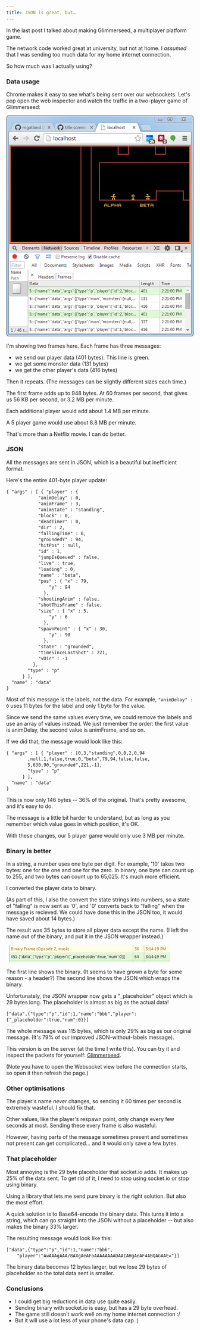 ```yaml
---
title: JSON is great, but…
---
```


In the last post I talked about making Glimmerseed, a multiplayer platform game.

The network code worked great at university, but not at home. I _assumed_ that I was sending too much data for my home internet connection.

So how much was I actually using?

### Data usage

Chrome makes it easy to see what's being sent over our websockets. Let's pop open the web inspector and watch the traffic in a two-player game of Glimmerseed:

![Chrome with the web inspector open](/journal/images/2014-08-27-glimmeseed-net-1.png)

I'm showing two frames here. Each frame has three messages:

* we send our player data (401 bytes). This line is green.
* we get some monster data (131 bytes)
* we get the other player's data (416 bytes)

Then it repeats. (The messages can be slightly different sizes each time.)

The first frame adds up to 948 bytes. At 60 frames per second, that gives us 56 KB per second, or 3.2 MB per minute.

Each additional player would add about 1.4 MB per minute.

A 5 player game would use about 8.8 MB per minute.

That's more than a Netflix movie. I can do better.

### JSON

All the messages are sent in JSON, which is a beautiful but inefficient format.

Here's the entire 401-byte player update:

````
{ "args" : [ { "player" : { 
            "animDelay" : 0,
            "animFrame" : 3,
            "animState" : "standing",
            "block" : 0,
            "deadTimer" : 0,
            "dir" : 2,
            "fallingTime" : 0,
            "groundedY" : 94,
            "hitPos" : null,
            "id" : 1,
            "jumpIsQueued" : false,
            "live" : true,
            "loading" : 0,
            "name" : "beta",
            "pos" : { "x" : 79,
                "y" : 94
              },
            "shootingAnim" : false,
            "shotThisFrame" : false,
            "size" : { "x" : 5,
                "y" : 6
              },
            "spawnPoint" : { "x" : 30,
                "y" : 90
              },
            "state" : "grounded",
            "timeSinceLastShot" : 221,
            "vDir" : -1
          },
        "type" : "p"
      } ],
  "name" : "data"
}
````

Most of this message is the labels, not the data. For example, ````"animDelay" : 0```` uses 11 bytes for the label and only 1 byte for the value.

Since we send the same values every time, we could remove the labels and use an array of values instead. We just remember the order: the first value is animDelay, the second value is animFrame, and so on.

If we did that, the message would look like this:

````
{ "args" : [ { "player" : [0,3,"standing",0,0,2,0,94
		,null,1,false,true,0,"beta",79,94,false,false,
		5,630,90,"grounded",221,-1],
        "type" : "p"
      } ],
  "name" : "data"
}
````

This is now only 146 bytes -- 36% of the original. That's pretty awesome, and it's easy to do.

The message is a little bit harder to understand, but as long as you remember which value goes in which position, it's OK.

With these changes, our 5 player game would only use 3 MB per minute.

### Binary is better

In a string, a number uses one byte per digit. For example, '10' takes two bytes: one for the one and one for the zero. In binary, one byte can count up to 255, and two bytes can count up to 65,025. It's much more efficient.

I converted the player data to binary.

(As part of this, I also the convert the state strings into numbers, so a state of "falling" is now sent as '0', and '0' converts back to "falling" when the message is recieved. We could have done this in the JSON too, it would have saved about 14 bytes.)

The result was 35 bytes to store all player data except the name. (I left the name out of the binary, and put it in the JSON wrapper instead.)

![binary with JSON wrapper](/journal/images/2014-08-27-binary-and-json.png)

The first line shows the binary. (It seems to have grown a byte for some reason - a header?) The second line shows the JSON which wraps the binary.

Unfortunately, the JSON wrapper now gets a "_placeholder" object which is 29 bytes long. The placeholder is almost as big as the actual data!

````
["data",{"type":"p","id":1,"name":"bbb","player":{"_placeholder":true,"num":0}}]
````

The whole message was 115 bytes, which is only 29% as big as our original message. (It's 79% of our improved JSON-without-labels message).

This version is on the server (at the time I write this). You can try it and inspect the packets for yourself: [Glimmerseed](http://glimmerseed.herokuapp.com/).

(Note you have to open the Websocket view before the connection starts, so open it then refresh the page.)

### Other optimisations

The player's name _never_ changes, so sending it 60 times per second is extremely wasteful. I should fix that.

Other values, like the player's respawn point, only change every few seconds at most. Sending these every frame is also wasteful.

However, having parts of the message sometimes present and sometimes not present can get complicated... and it would only save a few bytes.

### That placeholder

Most annoying is the 29 byte placeholder that socket.io adds. It makes up 25% of the data sent. To get rid of it, I need to stop using socket.io or stop using binary.

Using a library that lets me send pure binary is the right solution. But also the most effort.

A quick solution is to Base64-encode the binary data. This turns it into a string, which can go straight into the JSON without a placeholder -- but also makes the binary 33% larger.

The resulting message would look like this:

````
["data",{"type":"p","id":1,"name":"bbb",
    "player":"AwAAAgAAA/8AXgAeAFoAAAAAAAADAAIAHgAeAF4ABQAGAAE="}]
````

The binary data becomes 12 bytes larger, but we lose 29 bytes of placeholder so the total data sent is smaller.

### Conclusions

* I could get big reductions in data use quite easily.
* Sending binary with socket.io is easy, but has a 29 byte overhead.
* The game still doesn't work well on my home internet connection :/
* But it will use a lot less of your phone's data cap :)